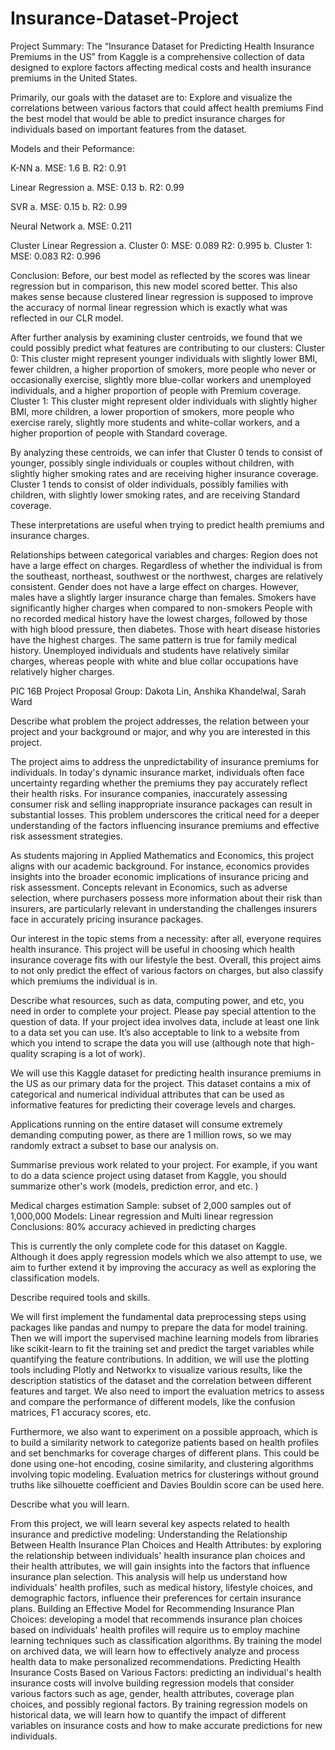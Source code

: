 # Insurance-Dataset-Project

Project Summary: The “Insurance Dataset for Predicting Health Insurance Premiums in the US” from Kaggle is a comprehensive collection of data designed to explore factors affecting medical costs and health insurance premiums in the United States.

Primarily, our goals with the dataset are to: Explore and visualize the correlations between various factors that could affect health premiums Find the best model that would be able to predict insurance charges for individuals based on important features from the dataset.

Models and their Peformance:

K-NN a. MSE: 1.6 B. R2: 0.91

Linear Regression a. MSE: 0.13 b. R2: 0.99

SVR a. MSE: 0.15 b. R2: 0.99

Neural Network a. MSE: 0.211

Cluster Linear Regression a. Cluster 0: MSE: 0.089 R2: 0.995 b. Cluster 1: MSE: 0.083 R2: 0.996

Conclusion: Before, our best model as reflected by the scores was linear regression but in comparison, this new model scored better. This also makes sense because clustered linear regression is supposed to improve the accuracy of normal linear regression which is exactly what was reflected in our CLR model.

After further analysis by examining cluster centroids, we found that we could possibly predict what features are contributing to our clusters: Cluster 0: This cluster might represent younger individuals with slightly lower BMI, fewer children, a higher proportion of smokers, more people who never or occasionally exercise, slightly more blue-collar workers and unemployed individuals, and a higher proportion of people with Premium coverage. Cluster 1: This cluster might represent older individuals with slightly higher BMI, more children, a lower proportion of smokers, more people who exercise rarely, slightly more students and white-collar workers, and a higher proportion of people with Standard coverage.

By analyzing these centroids, we can infer that Cluster 0 tends to consist of younger, possibly single individuals or couples without children, with slightly higher smoking rates and are receiving higher insurance coverage. Cluster 1 tends to consist of older individuals, possibly families with children, with slightly lower smoking rates, and are receiving Standard coverage.

These interpretations are useful when trying to predict health premiums and insurance charges.

Relationships between categorical variables and charges: Region does not have a large effect on charges. Regardless of whether the individual is from the southeast, northeast, southwest or the northwest, charges are relatively consistent. Gender does not have a large effect on charges. However, males have a slightly larger insurance charge than females. Smokers have significantly higher charges when compared to non-smokers People with no recorded medical history have the lowest charges, followed by those with high blood pressure, then diabetes. Those with heart disease histories have the highest charges. The same pattern is true for family medical history. Unemployed individuals and students have relatively similar charges, whereas people with white and blue collar occupations have relatively higher charges.

PIC 16B Project Proposal Group: Dakota Lin, Anshika Khandelwal, Sarah Ward

Describe what problem the project addresses, the relation between your project and your background or major, and why you are interested in this project.

The project aims to address the unpredictability of insurance premiums for individuals. In today's dynamic insurance market, individuals often face uncertainty regarding whether the premiums they pay accurately reflect their health risks. For insurance companies, inaccurately assessing consumer risk and selling inappropriate insurance packages can result in substantial losses. This problem underscores the critical need for a deeper understanding of the factors influencing insurance premiums and effective risk assessment strategies.

As students majoring in Applied Mathematics and Economics, this project aligns with our academic background. For instance, economics provides insights into the broader economic implications of insurance pricing and risk assessment. Concepts relevant in Economics, such as adverse selection, where purchasers possess more information about their risk than insurers, are particularly relevant in understanding the challenges insurers face in accurately pricing insurance packages.

Our interest in the topic stems from a necessity: after all, everyone requires health insurance. This project will be useful in choosing which health insurance coverage fits with our lifestyle the best. Overall, this project aims to not only predict the effect of various factors on charges, but also classify which premiums the individual is in.

Describe what resources, such as data, computing power, and etc, you need in order to complete your project. Please pay special attention to the question of data. If your project idea involves data, include at least one link to a data set you can use. It’s also acceptable to link to a website from which you intend to scrape the data you will use (although note that high-quality scraping is a lot of work).

We will use this Kaggle dataset for predicting health insurance premiums in the US as our primary data for the project. This dataset contains a mix of categorical and numerical individual attributes that can be used as informative features for predicting their coverage levels and charges.

Applications running on the entire dataset will consume extremely demanding computing power, as there are 1 million rows, so we may randomly extract a subset to base our analysis on.

Summarise previous work related to your project. For example, if you want to do a data science project using dataset from Kaggle, you should summarize other's work (models, prediction error, and etc. )

Medical charges estimation Sample: subset of 2,000 samples out of 1,000,000 Models: Linear regression and Multi linear regression Conclusions: 80% accuracy achieved in predicting charges

This is currently the only complete code for this dataset on Kaggle. Although it does apply regression models which we also attempt to use, we aim to further extend it by improving the accuracy as well as exploring the classification models.

Describe required tools and skills.

We will first implement the fundamental data preprocessing steps using packages like pandas and numpy to prepare the data for model training. Then we will import the supervised machine learning models from libraries like scikit-learn to fit the training set and predict the target variables while quantifying the feature contributions. In addition, we will use the plotting tools including Plotly and Networkx to visualize various results, like the description statistics of the dataset and the correlation between different features and target. We also need to import the evaluation metrics to assess and compare the performance of different models, like the confusion matrices, F1 accuracy scores, etc.

Furthermore, we also want to experiment on a possible approach, which is to build a similarity network to categorize patients based on health profiles and set benchmarks for coverage charges of different plans. This could be done using one-hot encoding, cosine similarity, and clustering algorithms involving topic modeling. Evaluation metrics for clusterings without ground truths like silhouette coefficient and Davies Bouldin score can be used here.

Describe what you will learn.

From this project, we will learn several key aspects related to health insurance and predictive modeling: Understanding the Relationship Between Health Insurance Plan Choices and Health Attributes: by exploring the relationship between individuals' health insurance plan choices and their health attributes, we will gain insights into the factors that influence insurance plan selection. This analysis will help us understand how individuals' health profiles, such as medical history, lifestyle choices, and demographic factors, influence their preferences for certain insurance plans. Building an Effective Model for Recommending Insurance Plan Choices: developing a model that recommends insurance plan choices based on individuals' health profiles will require us to employ machine learning techniques such as classification algorithms. By training the model on archived data, we will learn how to effectively analyze and process health data to make personalized recommendations. Predicting Health Insurance Costs Based on Various Factors: predicting an individual's health insurance costs will involve building regression models that consider various factors such as age, gender, health attributes, coverage plan choices, and possibly regional factors. By training regression models on historical data, we will learn how to quantify the impact of different variables on insurance costs and how to make accurate predictions for new individuals.

